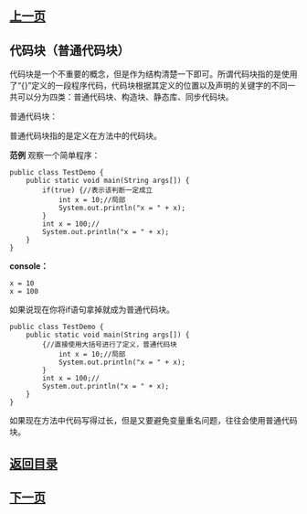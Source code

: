## [上一页](course46)

##  代码块（普通代码块）

代码块是一个不重要的概念，但是作为结构清楚一下即可。所谓代码块指的是使用了“{}”定义的一段程序代码，代码块根据其定义的位置以及声明的关键字的不同一共可以分为四类：普通代码块、构造块、静态库、同步代码块。

普通代码块：

普通代码块指的是定义在方法中的代码块。

**范例** 观察一个简单程序：

	public class TestDemo {
		public static void main(String args[]) {
			if(true) {//表示该判断一定成立
				int x = 10;//局部
				System.out.println("x = " + x);
			}
			int x = 100;//
			System.out.println("x = " + x);
		}
	}
**console：**

	x = 10
	x = 100

如果说现在你将if语句拿掉就成为普通代码块。

	public class TestDemo {
		public static void main(String args[]) {
			{//直接使用大括号进行了定义，普通代码块
				int x = 10;//局部
				System.out.println("x = " + x);
			}
			int x = 100;//
			System.out.println("x = " + x);
		}
	}

如果现在方法中代码写得过长，但是又要避免变量重名问题，往往会使用普通代码块。

## [返回目录](https://wuchengcheng110120.github.io/learnJava)
## [下一页](course48)
